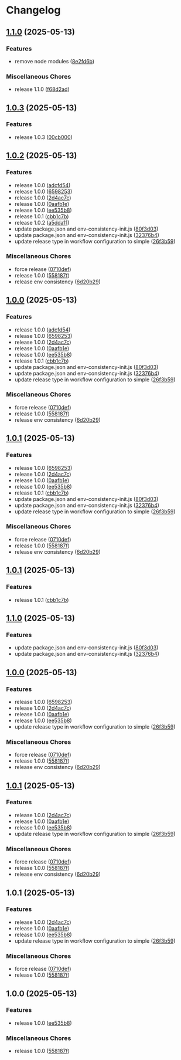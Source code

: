 # Changelog

## [1.1.0](https://github.com/ludovicweber87/env-consistency/compare/v1.0.3...v1.1.0) (2025-05-13)


### Features

* remove node modules ([8e2fd6b](https://github.com/ludovicweber87/env-consistency/commit/8e2fd6be8a7395e188518a6b7e7d89104bc1e634))


### Miscellaneous Chores

* release 1.1.0 ([f68d2ad](https://github.com/ludovicweber87/env-consistency/commit/f68d2ade477a847564ae679ca7e3c4f1978dd799))

## [1.0.3](https://github.com/ludovicweber87/env-consistency/compare/v1.0.2...v1.0.3) (2025-05-13)


### Features

* release 1.0.3 ([00cb000](https://github.com/ludovicweber87/env-consistency/commit/00cb000e187c44630b76db38a014ac020b03e29c))

## [1.0.2](https://github.com/ludovicweber87/env-consistency/compare/v1.0.0...v1.0.2) (2025-05-13)


### Features

* release 1.0.0 ([adcfd54](https://github.com/ludovicweber87/env-consistency/commit/adcfd5409546b1e30b1b196f3f05cefef2ef6ded))
* release 1.0.0 ([6598253](https://github.com/ludovicweber87/env-consistency/commit/6598253ccd4aeb93718e17fdf5de9f843edea369))
* release 1.0.0 ([2d4ac7c](https://github.com/ludovicweber87/env-consistency/commit/2d4ac7c885d5595cc0d7aaa42775a19b79ed6570))
* release 1.0.0 ([0aafb1e](https://github.com/ludovicweber87/env-consistency/commit/0aafb1ecf9fdf389b7c8cbda2634071f16230798))
* release 1.0.0 ([ee535b8](https://github.com/ludovicweber87/env-consistency/commit/ee535b8418b5fdcc0f190b6bd1a030c2db892499))
* release 1.0.1 ([cbb1c7b](https://github.com/ludovicweber87/env-consistency/commit/cbb1c7b183420e468cb75fd41fb2e65399ce8ff7))
* release 1.0.2 ([a5dda11](https://github.com/ludovicweber87/env-consistency/commit/a5dda117e00e15986e480c7eb2c9607b9f7679b7))
* update package.json and env-consistency-init.js ([80f3d03](https://github.com/ludovicweber87/env-consistency/commit/80f3d03e6c3f826ae807de3d1d7c6f663e0d3944))
* update package.json and env-consistency-init.js ([32376b4](https://github.com/ludovicweber87/env-consistency/commit/32376b453d66238cfca2c043ea08d12746fb0ac4))
* update release type in workflow configuration to simple ([26f3b59](https://github.com/ludovicweber87/env-consistency/commit/26f3b59fb9c07ee7f8f1c90d5cd255f90138a94e))


### Miscellaneous Chores

* force release ([0710def](https://github.com/ludovicweber87/env-consistency/commit/0710def7c19a3fad33c8feda9f0ef6da5c81c37f))
* release 1.0.0 ([558187f](https://github.com/ludovicweber87/env-consistency/commit/558187fec452ee1e98a6aa3255a0e86af36290c1))
* release env consistency ([6d20b29](https://github.com/ludovicweber87/env-consistency/commit/6d20b29d824087cd800e04e756268832d4a4ead1))

## [1.0.0](https://github.com/ludovicweber87/env-consistency/compare/v1.0.1...v1.0.0) (2025-05-13)


### Features

* release 1.0.0 ([adcfd54](https://github.com/ludovicweber87/env-consistency/commit/adcfd5409546b1e30b1b196f3f05cefef2ef6ded))
* release 1.0.0 ([6598253](https://github.com/ludovicweber87/env-consistency/commit/6598253ccd4aeb93718e17fdf5de9f843edea369))
* release 1.0.0 ([2d4ac7c](https://github.com/ludovicweber87/env-consistency/commit/2d4ac7c885d5595cc0d7aaa42775a19b79ed6570))
* release 1.0.0 ([0aafb1e](https://github.com/ludovicweber87/env-consistency/commit/0aafb1ecf9fdf389b7c8cbda2634071f16230798))
* release 1.0.0 ([ee535b8](https://github.com/ludovicweber87/env-consistency/commit/ee535b8418b5fdcc0f190b6bd1a030c2db892499))
* release 1.0.1 ([cbb1c7b](https://github.com/ludovicweber87/env-consistency/commit/cbb1c7b183420e468cb75fd41fb2e65399ce8ff7))
* update package.json and env-consistency-init.js ([80f3d03](https://github.com/ludovicweber87/env-consistency/commit/80f3d03e6c3f826ae807de3d1d7c6f663e0d3944))
* update package.json and env-consistency-init.js ([32376b4](https://github.com/ludovicweber87/env-consistency/commit/32376b453d66238cfca2c043ea08d12746fb0ac4))
* update release type in workflow configuration to simple ([26f3b59](https://github.com/ludovicweber87/env-consistency/commit/26f3b59fb9c07ee7f8f1c90d5cd255f90138a94e))


### Miscellaneous Chores

* force release ([0710def](https://github.com/ludovicweber87/env-consistency/commit/0710def7c19a3fad33c8feda9f0ef6da5c81c37f))
* release 1.0.0 ([558187f](https://github.com/ludovicweber87/env-consistency/commit/558187fec452ee1e98a6aa3255a0e86af36290c1))
* release env consistency ([6d20b29](https://github.com/ludovicweber87/env-consistency/commit/6d20b29d824087cd800e04e756268832d4a4ead1))

## [1.0.1](https://github.com/ludovicweber87/env-consistency/compare/v1.0.1...v1.0.1) (2025-05-13)


### Features

* release 1.0.0 ([6598253](https://github.com/ludovicweber87/env-consistency/commit/6598253ccd4aeb93718e17fdf5de9f843edea369))
* release 1.0.0 ([2d4ac7c](https://github.com/ludovicweber87/env-consistency/commit/2d4ac7c885d5595cc0d7aaa42775a19b79ed6570))
* release 1.0.0 ([0aafb1e](https://github.com/ludovicweber87/env-consistency/commit/0aafb1ecf9fdf389b7c8cbda2634071f16230798))
* release 1.0.0 ([ee535b8](https://github.com/ludovicweber87/env-consistency/commit/ee535b8418b5fdcc0f190b6bd1a030c2db892499))
* release 1.0.1 ([cbb1c7b](https://github.com/ludovicweber87/env-consistency/commit/cbb1c7b183420e468cb75fd41fb2e65399ce8ff7))
* update package.json and env-consistency-init.js ([80f3d03](https://github.com/ludovicweber87/env-consistency/commit/80f3d03e6c3f826ae807de3d1d7c6f663e0d3944))
* update package.json and env-consistency-init.js ([32376b4](https://github.com/ludovicweber87/env-consistency/commit/32376b453d66238cfca2c043ea08d12746fb0ac4))
* update release type in workflow configuration to simple ([26f3b59](https://github.com/ludovicweber87/env-consistency/commit/26f3b59fb9c07ee7f8f1c90d5cd255f90138a94e))


### Miscellaneous Chores

* force release ([0710def](https://github.com/ludovicweber87/env-consistency/commit/0710def7c19a3fad33c8feda9f0ef6da5c81c37f))
* release 1.0.0 ([558187f](https://github.com/ludovicweber87/env-consistency/commit/558187fec452ee1e98a6aa3255a0e86af36290c1))
* release env consistency ([6d20b29](https://github.com/ludovicweber87/env-consistency/commit/6d20b29d824087cd800e04e756268832d4a4ead1))

## [1.0.1](https://github.com/ludovicweber87/env-consistency/compare/v1.1.0...v1.0.1) (2025-05-13)


### Features

* release 1.0.1 ([cbb1c7b](https://github.com/ludovicweber87/env-consistency/commit/cbb1c7b183420e468cb75fd41fb2e65399ce8ff7))

## [1.1.0](https://github.com/ludovicweber87/env-consistency/compare/v1.0.0...v1.1.0) (2025-05-13)


### Features

* update package.json and env-consistency-init.js ([80f3d03](https://github.com/ludovicweber87/env-consistency/commit/80f3d03e6c3f826ae807de3d1d7c6f663e0d3944))
* update package.json and env-consistency-init.js ([32376b4](https://github.com/ludovicweber87/env-consistency/commit/32376b453d66238cfca2c043ea08d12746fb0ac4))

## [1.0.0](https://github.com/ludovicweber87/env-consistency/compare/v1.0.1...v1.0.0) (2025-05-13)


### Features

* release 1.0.0 ([6598253](https://github.com/ludovicweber87/env-consistency/commit/6598253ccd4aeb93718e17fdf5de9f843edea369))
* release 1.0.0 ([2d4ac7c](https://github.com/ludovicweber87/env-consistency/commit/2d4ac7c885d5595cc0d7aaa42775a19b79ed6570))
* release 1.0.0 ([0aafb1e](https://github.com/ludovicweber87/env-consistency/commit/0aafb1ecf9fdf389b7c8cbda2634071f16230798))
* release 1.0.0 ([ee535b8](https://github.com/ludovicweber87/env-consistency/commit/ee535b8418b5fdcc0f190b6bd1a030c2db892499))
* update release type in workflow configuration to simple ([26f3b59](https://github.com/ludovicweber87/env-consistency/commit/26f3b59fb9c07ee7f8f1c90d5cd255f90138a94e))


### Miscellaneous Chores

* force release ([0710def](https://github.com/ludovicweber87/env-consistency/commit/0710def7c19a3fad33c8feda9f0ef6da5c81c37f))
* release 1.0.0 ([558187f](https://github.com/ludovicweber87/env-consistency/commit/558187fec452ee1e98a6aa3255a0e86af36290c1))
* release env consistency ([6d20b29](https://github.com/ludovicweber87/env-consistency/commit/6d20b29d824087cd800e04e756268832d4a4ead1))

## [1.0.1](https://github.com/ludovicweber87/env-consistency/compare/v1.0.1...v1.0.1) (2025-05-13)


### Features

* release 1.0.0 ([2d4ac7c](https://github.com/ludovicweber87/env-consistency/commit/2d4ac7c885d5595cc0d7aaa42775a19b79ed6570))
* release 1.0.0 ([0aafb1e](https://github.com/ludovicweber87/env-consistency/commit/0aafb1ecf9fdf389b7c8cbda2634071f16230798))
* release 1.0.0 ([ee535b8](https://github.com/ludovicweber87/env-consistency/commit/ee535b8418b5fdcc0f190b6bd1a030c2db892499))
* update release type in workflow configuration to simple ([26f3b59](https://github.com/ludovicweber87/env-consistency/commit/26f3b59fb9c07ee7f8f1c90d5cd255f90138a94e))


### Miscellaneous Chores

* force release ([0710def](https://github.com/ludovicweber87/env-consistency/commit/0710def7c19a3fad33c8feda9f0ef6da5c81c37f))
* release 1.0.0 ([558187f](https://github.com/ludovicweber87/env-consistency/commit/558187fec452ee1e98a6aa3255a0e86af36290c1))
* release env consistency ([6d20b29](https://github.com/ludovicweber87/env-consistency/commit/6d20b29d824087cd800e04e756268832d4a4ead1))

## 1.0.1 (2025-05-13)


### Features

* release 1.0.0 ([2d4ac7c](https://github.com/ludovicweber87/env-consistency/commit/2d4ac7c885d5595cc0d7aaa42775a19b79ed6570))
* release 1.0.0 ([0aafb1e](https://github.com/ludovicweber87/env-consistency/commit/0aafb1ecf9fdf389b7c8cbda2634071f16230798))
* release 1.0.0 ([ee535b8](https://github.com/ludovicweber87/env-consistency/commit/ee535b8418b5fdcc0f190b6bd1a030c2db892499))
* update release type in workflow configuration to simple ([26f3b59](https://github.com/ludovicweber87/env-consistency/commit/26f3b59fb9c07ee7f8f1c90d5cd255f90138a94e))


### Miscellaneous Chores

* force release ([0710def](https://github.com/ludovicweber87/env-consistency/commit/0710def7c19a3fad33c8feda9f0ef6da5c81c37f))
* release 1.0.0 ([558187f](https://github.com/ludovicweber87/env-consistency/commit/558187fec452ee1e98a6aa3255a0e86af36290c1))

## 1.0.0 (2025-05-13)


### Features

* release 1.0.0 ([ee535b8](https://github.com/ludovicweber87/env-consistency/commit/ee535b8418b5fdcc0f190b6bd1a030c2db892499))


### Miscellaneous Chores

* release 1.0.0 ([558187f](https://github.com/ludovicweber87/env-consistency/commit/558187fec452ee1e98a6aa3255a0e86af36290c1))
